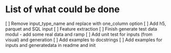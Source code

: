 # List of what could be done

[ ] Remove input_type_name and replace with one_column option
[ ] Add h5, parquet and SQL input
[ ] Feature extraction
[ ] Finish generate test data modul - add some real data and ramp
[ ] Add unit test for inputs (from visual) and generation
[ ] Add examples to docstrings
[ ] Add examples for inputs and generatedata in readme and init
